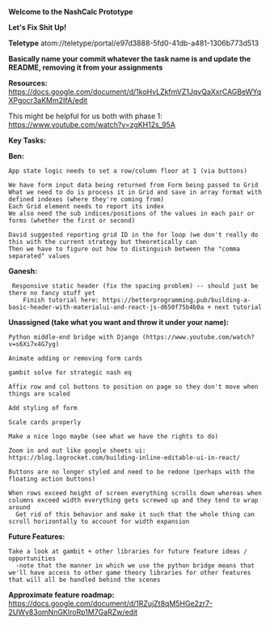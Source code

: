 **Welcome to the NashCalc Prototype** 

**Let's Fix Shit Up!**

**Teletype**
atom://teletype/portal/e97d3888-5fd0-41db-a481-1306b773d513

**Basically name your commit whatever the task name is and update the README, removing it from your assignments** 

**Resources:**
  https://docs.google.com/document/d/1koHvLZkfmVZ1JqvQaXxrCAGBeWYqXPgocr3aKMm2IfA/edit
  
  This might be helpful for us both with phase 1: https://www.youtube.com/watch?v=zgKH12s_95A

**Key Tasks:**
  
  **Ben:**  
  
    App state logic needs to set a row/column floor at 1 (via buttons) 
    
    We have form input data being returned from Form being passed to Grid 
    What we need to do is process it in Grid and save in array format with defined indexes (where they're coming from)
    Each Grid element needs to report its index
    We also need the sub indices/positions of the values in each pair or forms (whether the first or second) 
    
    David suggested reporting grid ID in the for loop (we don't really do this with the current strategy but theoretically can
    Then we have to figure out how to distinguish between the "comma separated" values 
    
  **Ganesh:**
    
     Responsive static header (fix the spacing problem) -- should just be there no fancy stuff yet 
        Finish tutorial here: https://betterprogramming.pub/building-a-basic-header-with-materialui-and-react-js-d650f75b4b0a + next tutorial 
  
  **Unassigned (take what you want and throw it under your name):** 
  
    Python middle-end bridge with Django (https://www.youtube.com/watch?v=s6Xi7x4G7yg)

    Animate adding or removing form cards 
    
    gambit solve for strategic nash eq 
    
    Affix row and col buttons to position on page so they don't move when things are scaled 
    
    Add styling of form 
    
    Scale cards properly 
    
    Make a nice logo maybe (see what we have the rights to do) 
    
    Zoom in and out like google sheets ui: https://blog.logrocket.com/building-inline-editable-ui-in-react/
    
    Buttons are no longer styled and need to be redone (perhaps with the floating action buttons) 
    
    When rows exceed height of screen everything scrolls down whereas when columns exceed width everything gets screwed up and they tend to wrap around 
      Get rid of this behavior and make it such that the whole thing can scroll horizontally to account for width expansion 
  
  **Future Features:** 
  
    Take a look at gambit + other libraries for future feature ideas / opportunities 
      -note that the manner in which we use the python bridge means that we'll have access to other game theory libraries for other features that will all be handled behind the scenes 
      
  **Approximate feature roadmap:** 
    https://docs.google.com/document/d/1RZujZt8qM5HGe2zr7-2UWy83omNnGKIroRp1M7GaRZw/edit
    
